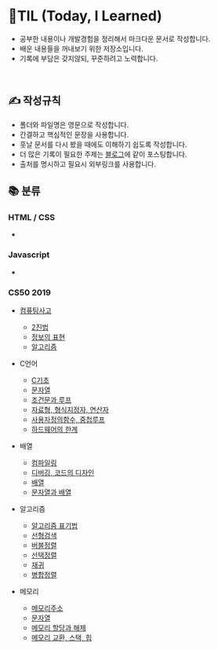 # 📖TIL (Today, I Learned)

- 공부한 내용이나 개발경험을 정리해서 마크다운 문서로 작성합니다.<br>
- 배운 내용들을 꺼내보기 위한 저장소입니다.
- 기록에 부담은 갖지않되, 꾸준하려고 노력합니다.

<br>

## ✍ 작성규칙

- 폴더와 파일명은 영문으로 작성합니다.
- 간결하고 핵심적인 문장을 사용합니다.
- 훗날 문서를 다시 봤을 때에도 이해하기 쉽도록 작성합니다.
- 더 많은 기록이 필요한 주제는 <a href="https://velog.io/@leejaypower">블로그</a>에 같이 포스팅합니다.
- 출처를 명시하고 필요시 외부링크를 사용합니다.

## 📚 분류

### HTML / CSS

-

### Javascript

-

### CS50 2019

- [컴퓨팅사고](https://github.com/leejaypower/TIL/blob/main/CS50/컴퓨팅사고/컴퓨팅사고.md)
  - [2진법](<https://github.com/leejaypower/TIL/blob/main/CS50/컴퓨팅사고/binary(2진법).md>)
  - [정보의 표현](https://github.com/leejaypower/TIL/blob/main/CS50/컴퓨팅사고/정보의표현.md)
  - [알고리즘](https://github.com/leejaypower/TIL/blob/main/CS50/컴퓨팅사고/알고리즘.md)
- C언어
  - [C기초](https://github.com/leejaypower/TIL/blob/main/CS50/C언어/C기초.md)
  - [문자열](https://github.com/leejaypower/TIL/blob/main/CS50/C언어/문자열.md)
  - [조건문과 루프](https://github.com/leejaypower/TIL/blob/main/CS50/C언어/조건문과루프.md)
  - [자료형, 형식지정자, 연산자](https://github.com/leejaypower/TIL/blob/main/CS50/C언어/자료형,형식지정자,연산자.md)
  - [사용자정의함수, 중첩루프](https://github.com/leejaypower/TIL/blob/main/CS50/C언어/사용자정의함수,중첩루프.md)
  - [하드웨어의 한계](https://github.com/leejaypower/TIL/blob/main/CS50/C언어/하드웨어의한계.md)
- 배열

  - [컴파일링](https://github.com/leejaypower/TIL/blob/main/CS50/배열/컴파일링.md)
  - [디버깅, 코드의 디자인](https://github.com/leejaypower/TIL/blob/main/CS50/배열/디버깅,코드의디자인.md)
  - [배열](https://github.com/leejaypower/TIL/blob/main/CS50/배열/배열.md)
  - [문자열과 배열](https://github.com/leejaypower/TIL/blob/main/CS50/배열/문자열과배열.md)

- 알고리즘
  - [알고리즘 표기법](https://github.com/leejaypower/TIL/blob/main/CS50/알고리즘/알고리즘표기법.md)
  - [선형검색](https://github.com/leejaypower/TIL/blob/main/CS50/알고리즘/선형검색.md)
  - [버블정렬](https://github.com/leejaypower/TIL/blob/main/CS50/알고리즘/버블정렬.md)
  - [선택정렬](https://github.com/leejaypower/TIL/blob/main/CS50/알고리즘/선택정렬.md)
  - [재귀](https://github.com/leejaypower/TIL/blob/main/CS50/알고리즘/재귀.md)
  - [병합정렬](https://github.com/leejaypower/TIL/blob/main/CS50/알고리즘/병합정렬.md)
- 메모리
  - [메모리주소](https://github.com/leejaypower/TIL/blob/main/CS50/메모리/메모리주소.md)
  - [문자열](https://github.com/leejaypower/TIL/blob/main/CS50/메모리/문자열.md)
  - [메모리 할당과 해제](https://github.com/leejaypower/TIL/blob/main/CS50/메모리/메모리할당과해제.md)
  - [메모리 교환, 스택, 힙](https://github.com/leejaypower/TIL/blob/main/CS50/메모리/메모리교환,스택,힙.md)
